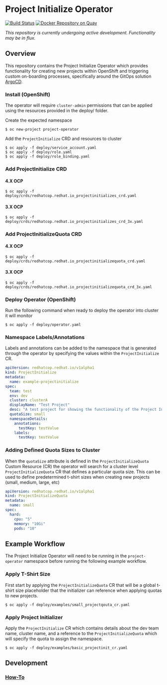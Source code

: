 Project Initialize Operator
========================================

[![Build Status](https://github.com/redhat-cop/project-initialize-operator/workflows/project-initialize-operator/badge.svg?branch=master)](https://github.com/redhat-cop/project-initialize-operator/actions?workflow=project-initialize-operator)
 [![Docker Repository on Quay](https://quay.io/repository/redhat-cop/project-initialize-operator/status "Docker Repository on Quay")](https://quay.io/repository/redhat-cop/project-initialize-operator)

_This repository is currently undergoing active development. Functionality may be in flux._

## Overview
This repository contains the Project Initialize Operator which provides functionality for creating new projects within OpenShift and triggering custom on-boarding processes, specifically around the GitOps solution [ArgoCD](https://argoproj.github.io/argo-cd/).


### Install (OpenShift)
The operator will require `cluster-admin` permissions that can be applied using the resources provided in the deploy/ folder.

Create the expected namespace
```
$ oc new-project project-operator
```

Add the `ProjectInitialize` CRD and resources to cluster
```
$ oc apply -f deploy/service_account.yaml
$ oc apply -f deploy/role.yaml
$ oc apply -f deploy/role_binding.yaml
```

### Add ProjectInitialize CRD
#### 4.X OCP
```
$ oc apply -f deploy/crds/redhatcop.redhat.io_projectinitializes_crd.yaml
```
#### 3.X OCP
```
$ oc apply -f deploy/crds/redhatcop.redhat.io_projectinitializes_crd_3x.yaml
```

### Add ProjectInitializeQuota CRD
#### 4.X OCP
```
$ oc apply -f deploy/crds/redhatcop.redhat.io_projectinitializequota_crd.yaml
```
#### 3.X OCP
```
$ oc apply -f deploy/crds/redhatcop.redhat.io_projectinitializequota_crd_3x.yaml
```
### Deploy Operator (OpenShift)
Run the following command when ready to deploy the operator into cluster it will monitor

```
$ oc apply -f deploy/operator.yaml
```

### Namespace Labels/Annotations
Labels and annotations can be added to the namespace that is generated through the operator by specifying the values within the `ProjectInitialize` CR.

```yaml
apiVersion: redhatcop.redhat.io/v1alpha1
kind: ProjectInitialize
metadata:
  name: example-projectinitialize
spec:
  team: test
  env: dev
  cluster: clusterA
  displayName: "Test Project"
  desc: "A test project for showing the functionality of the Project Initialize Operator"
  quotaSize: small
  namespaceDetails:
    annotations:
      testKey: testValue
    labels:
      testKey: testValue
```

### Adding Defined Quota Sizes to Cluster
When the `quotaSize` attribute is defined in the `ProjectInitializeQuota` Custom Resource (CR) the operator will search for a cluster level `ProjectInitializeQuota` CR that defines a particular quota size. This can be used to define predetermined t-shirt sizes when creating new projects (small, medium, large, etc)

```yaml
apiVersion: redhatcop.redhat.io/v1alpha1
kind: ProjectInitializeQuota
metadata:
  name: small
spec:
  hard:
    cpu: "5"
    memory: "10Gi"
    pods: "10"
```


## Example Workflow
The Project Initialize Operator will need to be running in the `project-operator` namespace before running the following example workflow.


### Apply T-Shirt Size
First start by applying the `ProjectInitializeQuota` CR that will be a global t-shirt size placeholder that the  initializer can reference when applying quotas to new projects.
```
$ oc apply -f deploy/examples/small_projectqouta_cr.yaml
```

### Apply Project Initializer
Apply the `ProjectInitialize` CR which contains details about the dev team name, cluster name, and a reference to the `ProjectInitializeQuota` which will specify the quota to assign the namespace. 
```
$ oc apply -f deploy/examples/basic_projectinit_cr.yaml
```

## Development
### [How-To](docs/development.md)
